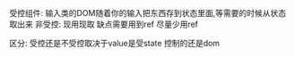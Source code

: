 受控组件:
    输入类的DOM随着你的输入把东西存到状态里面,等需要的时候从状态取出来
非受控:
    现用现取 缺点需要用到ref 尽量少用ref

区分: 
    受控还是不受控取决于value是受state 控制的还是dom 